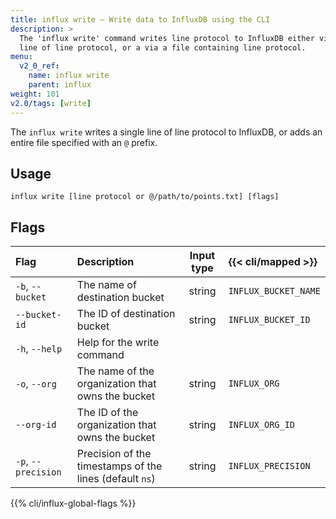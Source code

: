 ```yaml
---
title: influx write – Write data to InfluxDB using the CLI
description: >
  The 'influx write' command writes line protocol to InfluxDB either via a single
  line of line protocol, or a via a file containing line protocol.
menu:
  v2_0_ref:
    name: influx write
    parent: influx
weight: 101
v2.0/tags: [write]
---
```


The `influx write` writes a single line of line protocol to InfluxDB,
or adds an entire file specified with an `@` prefix.

## Usage
```
influx write [line protocol or @/path/to/points.txt] [flags]
```

## Flags
| Flag                | Description                                             | Input type | {{< cli/mapped >}} |
|:----                |:-----------                                             |:----------:|:------------------ |
| `-b`, `--bucket`    | The name of destination bucket                          | string     | `INFLUX_BUCKET_NAME` |
| `--bucket-id`       | The ID of destination bucket                            | string     | `INFLUX_BUCKET_ID` |
| `-h`, `--help`      | Help for the write command                              |            | |
| `-o`, `--org`       | The name of the organization that owns the bucket       | string     | `INFLUX_ORG` |
| `--org-id`          | The ID of the organization that owns the bucket         | string     | `INFLUX_ORG_ID` |
| `-p`, `--precision` | Precision of the timestamps of the lines (default `ns`) | string     | `INFLUX_PRECISION` |

{{% cli/influx-global-flags %}}
